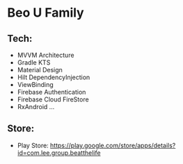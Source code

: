 # Beo U Family


## Tech:
- MVVM Architecture
- Gradle KTS
- Material Design
- Hilt DependencyInjection
- ViewBinding
- Firebase Authentication
- Firebase Cloud FireStore
- RxAndroid
...

## Store:
- Play Store: https://play.google.com/store/apps/details?id=com.lee.group.beatthelife
